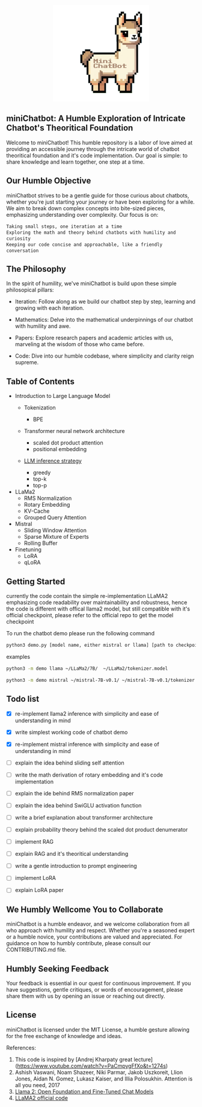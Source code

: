 <div style="text-align:center;">
<img src="https://github.com/kikirizki/miniChatbot/blob/main/minichatbot_icon.png" width="256px" height="256px">
</div>

## miniChatbot: A Humble Exploration of Intricate Chatbot's Theoritical Foundation 

Welcome to miniChatbot! This humble repository is a labor of love aimed at providing an accessible journey through the intricate world of chatbot theoritical foundation and it's code implementation. Our goal is simple: to share knowledge and learn together, one step at a time.

## Our Humble Objective

miniChatbot strives to be a gentle guide for those curious about chatbots, whether you're just starting your journey or have been exploring for a while. We aim to break down complex concepts into bite-sized pieces, emphasizing understanding over complexity. Our focus is on:

    Taking small steps, one iteration at a time
    Exploring the math and theory behind chatbots with humility and curiosity
    Keeping our code concise and approachable, like a friendly conversation

## The Philosophy

In the spirit of humility, we've miniChatbot is build upon these simple philosopical pillars:

- Iteration: Follow along as we build our chatbot step by step, learning and growing with each iteration.

- Mathematics: Delve into the mathematical underpinnings of our chatbot with humility and awe.

- Papers: Explore research papers and academic articles with us, marveling at the wisdom of those who came before.

- Code: Dive into our humble codebase, where simplicity and clarity reign supreme.


## Table of Contents
- Introduction to Large Language Model
  - Tokenization
    - BPE
  - Transformer neural network architecture
    - scaled dot product attention
    - positional embedding

  - [LLM inference strategy](doc/inference_strategy.md)
    - greedy
    - top-k
    - top-p   
- LLaMa2
  - RMS Normalization
  - Rotary Embedding
  - KV-Cache
  - Grouped Query Attention
- Mistral
  - Sliding Window Attention
  - Sparse Mixture of Experts
  - Rolling Buffer
- Finetuning
  - LoRA
  - qLoRA  

## Getting Started
currently the code contain the simple re-implementation LLaMA2 emphasizing code readability over maintainability and robustness, hence the code is different with offical llama2 model, but still compatible with it's official checkpoint, please refer to the official repo to get the model checkpoint

To run the chatbot demo please run the following command

```bash
python3 demo.py [model name, either mistral or llama] [path to checkpoint directory]  [path to tokenizer weight]
```
examples
```bash
python3 -m demo llama ~/LLaMa2/7B/  ~/LLaMa2/tokenizer.model
```
```bash
python3 -m demo mistral ~/mistral-7B-v0.1/ ~/mistral-7B-v0.1/tokenizer.model
```

## Todo list

- [x] re-implement llama2 inference with simplicity and ease of understanding in mind
- [x] write simplest working code of chatbot demo
- [x] re-implement mistral inference with simplicity and ease of understanding in mind
- [ ] explain the idea behind sliding self attention 
- [ ] write the math derivation of rotary embedding and it's code implementation
- [ ] explain the ide behind RMS normalization paper
- [ ] explain the idea behind SwiGLU activation function
- [ ] write a brief explanation about transformer architecture
- [ ] explain probability theory behind the scaled dot product denumerator 
- [ ] implement RAG
- [ ] explain RAG and it's theoritical understanding
- [ ] write a gentle introduction to prompt engineering
- [ ] implement LoRA
- [ ] explain LoRA paper


## We Humbly Wellcome You to Collaborate

miniChatbot is a humble endeavor, and we welcome collaboration from all who approach with humility and respect. Whether you're a seasoned expert or a humble novice, your contributions are valued and appreciated. For guidance on how to humbly contribute, please consult our CONTRIBUTING.md file.

## Humbly Seeking Feedback


Your feedback is essential in our quest for continuous improvement. If you have suggestions, gentle critiques, or words of encouragement, please share them with us by opening an issue or reaching out directly.

## License

miniChatbot is licensed under the MIT License, a humble gesture allowing for the free exchange of knowledge and ideas.



References:
1. This code is inspired by [Andrej Kharpaty great lecture] (https://www.youtube.com/watch?v=PaCmpygFfXo&t=1274s)
2. Ashish Vaswani, Noam Shazeer, Niki Parmar, Jakob Uszkoreit, Llion Jones, Aidan N. Gomez, Lukasz Kaiser,
and Illia Polosukhin. Attention is all you need, 2017
3. [Llama 2: Open Foundation and Fine-Tuned Chat Models](https://z-p3-scontent.fcgk9-1.fna.fbcdn.net/v/t39.2365-6/10000000_662098952474184_2584067087619170692_n.pdf?_nc_cat=105&ccb=1-7&_nc_sid=3c67a6&_nc_ohc=40Urht-bf6sAX_7tNsr&_nc_ht=z-p3-scontent.fcgk9-1.fna&oh=00_AfBM6t7ZeFdtOr6Dixq8qjDQMcDGMNb8DssqyMkZyvyzSQ&oe=65D7367F)
4. [LLaMA2 official code](https://github.com/facebookresearch/llama)

